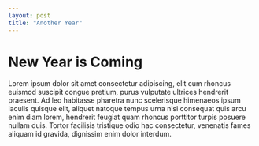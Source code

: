 ```yaml
---
layout: post
title: "Another Year"
---
```


# New Year is Coming

Lorem ipsum dolor sit amet consectetur adipiscing, elit cum rhoncus euismod
suscipit congue pretium, purus vulputate ultrices hendrerit praesent. Ad leo
habitasse pharetra nunc scelerisque himenaeos ipsum iaculis quisque elit,
aliquet natoque tempus urna nisi consequat quis arcu enim diam lorem, hendrerit
feugiat quam rhoncus porttitor turpis posuere nullam duis. Tortor facilisis
tristique odio hac consectetur, venenatis fames aliquam id gravida, dignissim
enim dolor interdum.
